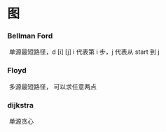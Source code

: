 # 图

### Bellman Ford

​	单源最短路径，d [i] [j] i 代表第 i 步，j 代表从 start 到 j 

### Floyd

​	多源最短路径， 可以求任意两点

### dijkstra

​	单源贪心

